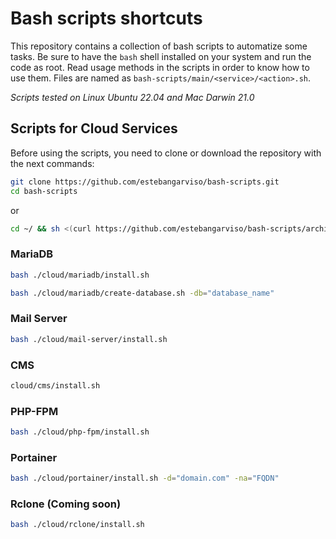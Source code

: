 # Bash scripts shortcuts

This repository contains a collection of bash scripts to automatize some tasks.
Be sure to have the `bash` shell installed on your system and run the code as root.
Read usage methods in the scripts in order to know how to use them.
Files are named as `bash-scripts/main/<service>/<action>.sh`.

_Scripts tested on Linux Ubuntu 22.04 and Mac Darwin 21.0_

## Scripts for Cloud Services

Before using the scripts, you need to clone or download the repository with the next commands:

```bash
git clone https://github.com/estebangarviso/bash-scripts.git
cd bash-scripts
```

or

```bash
cd ~/ && sh <(curl https://github.com/estebangarviso/bash-scripts/archive/main.zip || wget https://github.com/estebangarviso/bash-scripts/archive/main.zip) && apt -qq -y install unzip && unzip main.zip && rm main.zip && mv bash-scripts-main bash-scripts && cd bash-scripts
```

### MariaDB

```bash
bash ./cloud/mariadb/install.sh
```

```bash
bash ./cloud/mariadb/create-database.sh -db="database_name"
```

### Mail Server

```bash
bash ./cloud/mail-server/install.sh
```

### CMS

```bash
cloud/cms/install.sh
```

### PHP-FPM

```bash
bash ./cloud/php-fpm/install.sh
```

### Portainer

```bash
bash ./cloud/portainer/install.sh -d="domain.com" -na="FQDN"
```

### Rclone (Coming soon)

```bash
bash ./cloud/rclone/install.sh
```
